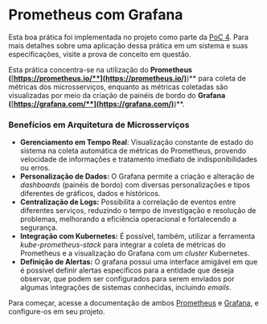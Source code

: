 # Prometheus com Grafana

Esta boa prática foi implementada no projeto como parte da [PoC 4](../provas-de-conceito/poc-4-observabilidade-e-rastreabilidade/). Para mais detalhes sobre uma aplicação dessa prática em um sistema e suas especificações, visite a prova de conceito em questão.

Esta prática concentra-se na utilização do **Prometheus (**[**https://prometheus.io/**](https://prometheus.io/)**)** para coleta de métricas dos microsserviços, enquanto as métricas coletadas são visualizadas por meio da criação de painéis de bordo do **Grafana (**[**https://grafana.com/**](https://grafana.com/)**)**.

### Benefícios em Arquitetura de Microsserviços

* **Gerenciamento em Tempo Real**: Visualização constante de estado do sistema na coleta automática de métricas do Prometheus, provendo velocidade de informações e tratamento imediato de indisponibilidades ou erros.
* **Personalização de Dados:** O Grafana permite a criação e alteração de _dashboards_ (painéis de bordo) com diversas personalizações e tipos diferentes de gráficos, dados e históricos.
* **Centralização de Logs:** Possibilita a correlação de eventos entre diferentes serviços, reduzindo o tempo de investigação e resolução de problemas, melhorando a eficiência operacional e fortalecendo a segurança.
* **Integração com Kubernetes:** É possível, também, utilizar a ferramenta _kube-prometheus-stack_ para integrar a coleta de métricas do Prometheus e a visualização do Grafana com um _cluster_ Kubernetes.
* **Definição de Alertas:** O grafana possui uma interface amigável em que é possível definir alertas específicos para a entidade que deseja observar, que podem ser configurados para serem enviados por algumas integrações de sistemas conhecidas, incluindo _emails_.

Para começar, acesse a documentação de ambos [Prometheus](https://prometheus.io/docs/introduction/overview/) e [Grafana](https://grafana.com/docs/grafana/latest/), e configure-os em seu projeto.
